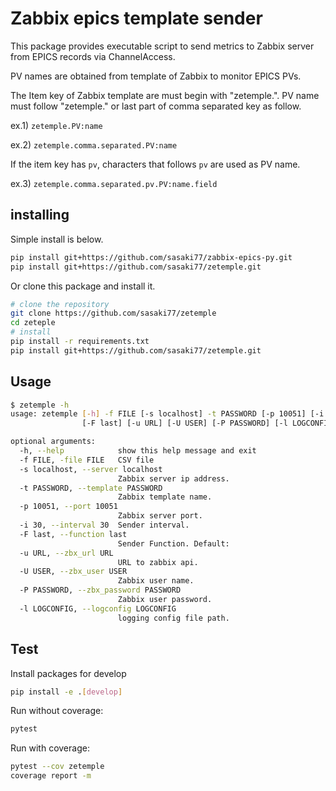 # Zabbix epics template sender
This package provides executable script to send metrics to Zabbix server from EPICS records via ChannelAccess.

PV names are obtained from template of Zabbix to monitor EPICS PVs.

The Item key of Zabbix template are must begin with "zetemple.". PV name must follow "zetemple." or last part of comma separated key as follow.

ex.1) `zetemple.PV:name`

ex.2) `zetemple.comma.separated.PV:name`

If the item key has `pv`, characters that follows `pv` are used as PV name.

ex.3) `zetemple.comma.separated.pv.PV:name.field`

## installing

Simple install is below.

```bash
pip install git+https://github.com/sasaki77/zabbix-epics-py.git
pip install git+https://github.com/sasaki77/zetemple.git
```

Or clone this package and install it.

```bash
# clone the repository
git clone https://github.com/sasaki77/zetemple
cd zeteple
# install
pip install -r requirements.txt
pip install git+https://github.com/sasaki77/zetemple.git
```

## Usage

```bash
$ zetemple -h
usage: zetemple [-h] -f FILE [-s localhost] -t PASSWORD [-p 10051] [-i 30]
                [-F last] [-u URL] [-U USER] [-P PASSWORD] [-l LOGCONFIG]

optional arguments:
  -h, --help            show this help message and exit
  -f FILE, -file FILE   CSV file
  -s localhost, --server localhost
                        Zabbix server ip address.
  -t PASSWORD, --template PASSWORD
                        Zabbix template name.
  -p 10051, --port 10051
                        Zabbix server port.
  -i 30, --interval 30  Sender interval.
  -F last, --function last
                        Sender Function. Default:
  -u URL, --zbx_url URL
                        URL to zabbix api.
  -U USER, --zbx_user USER
                        Zabbix user name.
  -P PASSWORD, --zbx_password PASSWORD
                        Zabbix user password.
  -l LOGCONFIG, --logconfig LOGCONFIG
                        logging config file path.
```

## Test

Install packages for develop
```bash
pip install -e .[develop]
```

Run without coverage:
```bash
pytest
```

Run with coverage:
```bash
pytest --cov zetemple
coverage report -m
```
